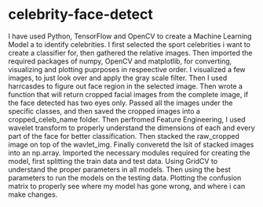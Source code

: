 # celebrity-face-detect
I have used Python, TensorFlow and OpenCV to create a Machine Learning Model a to identify celebrities. 
I first selected the sport celebrities i want to create a classifier for, then gathered the relative images. 
Then imported the required packages of numpy, OpenCV and matplotlib, for converting, visualizing and plotting puprposes in respeective order.
I visualized a few images, to just look over and apply the gray scale filter. Then I used harrcasdes to figure out face region in the selected image.
Then wrote a function that will return cropped facial images from the complete image, if the face detected has two eyes only.
Passed all the images under the specific classes, and then saved the cropped images into a cropped_celeb_name folder.
Then perfromed Feature Engineering, I used wavelet transform to properly understand the dimensions of each and every part of the face for better classification.
Then stacked the raw_cropped image on top of the wavlet_img.
Finally converetd the lsit of stacked images into an np.array.
Imported the necessary modules required for creating the model, first splitting the train data and test data.
Using GridCV to understand the proper parameters in all models.
Then using the best parameters to run the models on the testing data.
Plotting the confusion matrix to properly see where my model has gone wrong, and where i can make changes.
